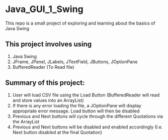 # Java_GUI_1_Swing
This repo is a small project of exploring and learning about the basics of Java Swing

## This project involves using 

1. Java Swing
2. JFrame, JPanel, JLabels, JTextField, JButtons, JOptionPane
3. BufferedReader (To Read file)

## Summary of this project:

1. User will load CSV file using the Load Button (BufferedReader will read and store values into an ArrayList)
2. If there is any error loading the file, a JOptionPane will display appropriate error message. Load button will then be disabled
3. Previous and Next buttons will cycle through the different Quotations via the ArrayList
4. Previous and Next buttons will be disabled and enabled accordingly (I.e. Next button disabled at the final Quotation)
